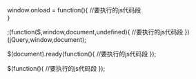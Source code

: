 window.onload = function(){
  //要执行的js代码段  
}

;(function($,window,document,undefined){
    //要执行的js代码段
})(jQuery,window,document);

$(document).ready(function(){
    //要执行的js代码段
});

$(function(){
    //要执行的js代码段
});
